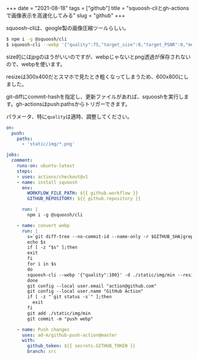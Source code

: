+++
date = "2021-08-18"
tags = ["github"]
title = "squoosh-cliとgh-actionsで画像表示を高速化してみる"
slug = "github"
+++

squoosh-cliは、google製の画像圧縮ツールらしい。

```sh
$ npm i -g @squoosh/cli
$ squoosh-cli --webp '{"quality":75,"target_size":0,"target_PSNR":0,"method":0,"sns_strength":50,"filter_strength":60,"filter_sharpness":0,"filter_type":1,"partitions":0,"segments":4,"pass":1,"show_compressed":0,"preprocessing":0,"autofilter":0,"partition_limit":0,"alpha_compression":1,"alpha_filtering":1,"alpha_quality":100,"lossless":0,"exact":0,"image_hint":0,"emulate_jpeg_size":0,"thread_level":0,"low_memory":0,"near_lossless":100,"use_delta_palette":0,"use_sharp_yuv":0}' -d out-dir img.jpg
```

size的にはjpgのほうがいいのですが、webpじゃないとpng透過が保存されないので、webpを使います。

resizeは300x400だとスマホで見たとき粗くなってしまうため、600x800にしました。

git-diffにcommit-hashを指定し、更新ファイルがあれば、squooshを実行します。gh-actionsはpush:pathsからトリガーできます。

パラメータ、特に`quality`は適時、調整してください。

```yml:.github/workflows/push-webp.yml 
on:
  push:
    paths:
      - 'static/img/*.png'

jobs:
  comment:
    runs-on: ubuntu-latest
    steps:
    - uses: actions/checkout@v1
    - name: install squoosh
      env:
        WORKFLOW_FILE_PATH: ${{ github.workflow }}
        GITHUB_REPOSITORY: ${{ github.repository }}

      run: |
        npm i -g @squoosh/cli

    - name: convert webp
      run: |
        s=`git diff-tree --no-commit-id --name-only -r $GITHUB_SHA|grep "static/img/"|grep "\.png"`
        echo $s
        if [ -z "$s" ];then
        exit
        fi
        for i in $s 
        do
        squoosh-cli --webp '{"quality":100}' -d ./static/img/min --resize '{width:600,height:800}' $i
        done
        git config --local user.email "action@github.com"
        git config --local user.name "GitHub Action"
        if [ -z "`git status -s`" ];then
          exit
        fi
        git add ./static/img/min
        git commit -m "push webp"

    - name: Push changes
      uses: ad-m/github-push-action@master
      with:
        github_token: ${{ secrets.GITHUB_TOKEN }}
        branch: src
```
